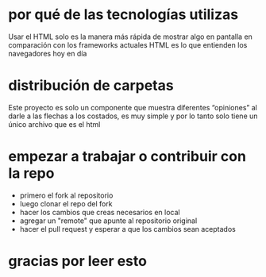 # por qué de las tecnologías utilizas
Usar el HTML solo es la manera más rápida de mostrar algo en pantalla en comparación con los frameworks actuales HTML es lo que entienden los navegadores hoy en día

# distribución de carpetas
Este proyecto es solo un componente que muestra diferentes “opiniones” al darle a las flechas a los costados, es muy simple y por lo tanto solo tiene un único archivo que es el html

# empezar a trabajar o contribuir con la repo

- primero el fork al repositorio
- luego clonar el repo del fork
- hacer los cambios que creas necesarios en local
- agregar un "remote" que apunte al repositorio original
- hacer el pull request y esperar a que los cambios sean aceptados

# gracias por leer esto

